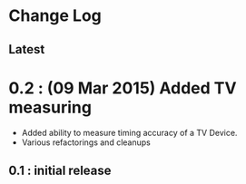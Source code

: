 # Change Log

## Latest

# 0.2 : (09 Mar 2015) Added TV measuring

* Added ability to measure timing accuracy of a TV Device.
* Various refactorings and cleanups

## 0.1 : initial release
